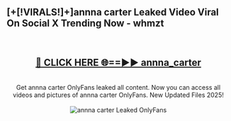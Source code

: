 <h2>[+[!VIRALS!]+]annna carter Leaked Video Viral On Social X Trending Now - whmzt</h2>
<br>
<div align="center">
<h2><a href="https://libra.edu.pl?annna_carter" rel="nofollow">🔴 CLICK HERE 🌐==►► annna_carter</a></h2>
<br>
Get annna carter OnlyFans leaked all content. Now you can access all videos and pictures of annna carter OnlyFans. New Updated Files 2025!
<br>
<br>
<a href="https://libra.edu.pl?annna_carter" rel="nofollow" data-target="animated-image.originalLink"><img src="https://i.ibb.co.com/WyWwxjT/player-gif2.gif" alt="annna carter Leaked OnlyFans" style="max-width: 100%; display: inline-block;" data-target="animated-image.originalImage"></a>
</div>
<br>